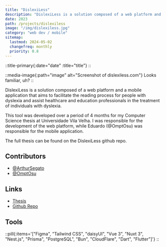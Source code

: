 ```yaml
---
title: "DislexiLess"
description: "DislexiLess is a solution composed of a web platform and a mobile application that aims to facilitate the reading process for people with dyslexia and assist healthcare and education professionals in the treatment of individuals with dyslexia."
date: 2023
path: /projects/dislexiless
image: "/img/dislexiless.jpg"
category: "web dev / mobile"
sitemap:
  lastmod: 2024-05-02
  changefreq: monthly
  priority: 0.8
---
```


::title-primary{:date="date" :title="title"}
::

::media-image{:path="image" alt="Screenshot of dislexiless.com"}
Looks familiar, uh?
::

DislexiLess is a solution composed of a web platform and a mobile application that aims to facilitate the reading process for people with dyslexia and assist healthcare and education professionals in the treatment of individuals with dyslexia.

This tool was developed over a period of 4 months for my Computer Science thesis at Universidade Vila Velha. I was responsible for the development of the web platform, while Eduardo (@OmptOsu) was responsible for the mobile application.

The full thesis can be found on the DislexiLess github repo.

## Contributors

- [@ArthurSegato](https://github.com/seh-GAH-toh)
- [@OmptOsu](https://github.com/OmptOsu)

## Links

- [Thesis](https://github.com/seh-GAH-toh/DislexiLess/blob/main/.github/assets/DISLEXILESS_TCC-2_ARTHUR_EDUARDO.pdf)
- [Github Repo](https://github.com/seh-GAH-toh/DislexiLess)

## Tools

::pill{:items='["Figma", "Tailwind CSS", "daisyUI", "Vue 3", "Nuxt 3", "Nest.js", "Prisma", "PostgreSQL", "Bun", "CloudFlare", "Dart", "Flutter"]'}
::

